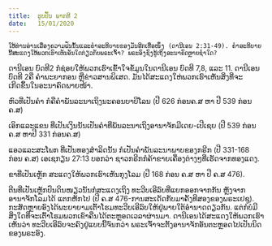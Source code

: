 ```yaml
---
title:  ຮູບປັ້ນ ພາກທີ 2
date:   15/01/2020
---
```


`ໃຫ້ທ່ານອ່ານເລື່ອງຄວາມຝັນນັ້ນແລະຄຳອະທິບາຍຂອງມັນອີກເທື່ອໜຶ່ງ (ດານີເອນ 2:31-49). ຄຳອະທິບາຍນີ້ສະແດງໃຫ້ພວກເຮົາເຫັນອັນໃດກ່ຽວກັບພຣະເຈົ້າ? ພຣະອົງຊົງຮູ້ເຖິງອະນາຄົດຫຼາຍຊ່ຳໃດ?`

ດານີເອນ ບົດທີ2 ກໍຊ່ອຍໃຫ້ພວກເຮົາເຂົ້າໃຈຂໍ້ມູນໃນດານີເອນ ບົດທີ 7,8, ແລະ 11. ດານີເອນບົດທີ 2ຄື ຄຳພະຍາກອນ ຫຼືຂ່າວສານພິເສດ. ມັນໄດ້ສະແດງໃຫ່ພວກເຮົາເຫັນສິ່ງທີ່ຈະເກີດຂຶ້ນໃນອະນາຄົດພາຍໜ້າ.

ຫົວທີ່ເປັນຄຳ ກໍຄືຄຳພັນລະນາເຖິງນະຄອນບາບີໂລນ (ປີ 626 ກ່ອນຄ.ສ ຫາ ປີ 539 ກ່ອນຄ.ສ)

ເອິກແລະແຂນ ທີ່ເປັນເງິນນັ້ນເປັນຄຳທີ່ພັນລະນາເຖິງອານາຈັກມີເດຍ-ເປີເຊຍ (ປີ 539 ກ່ອນຄ.ສ ຫາປີ 331 ກ່ອນຄ.ສ) 

ແອວແລະສະໂພກ ທີ່ເປັນທອງສຳລິດນັ້ນ ກໍເປັນຄຳພັນລະນາພາບຂອງກຣີກ (ປີ 331-168 ກ່ອນ ຄ.ສ) ເອເຊກຽນ 27:13 ບອກວ່າ ຊາວກຣີກກໍຄ້າຂາຍເຄື່ອງຕ່າງໆທີ່ເຮັດຈາກທອງແດງ.

ຂາທີ່ເປັນເຫຼັກ ສະແດງໃຫ້ພວກເຮົາເຫັນກຸງໂລມ (ປີ 168 ກ່ອນ ຄ.ສ ຫາ ປີ ຄ.ສ 476). 

ຕີນທີ່ເປັນເຫຼັກປົນດິນໜຽວນັ້ນກໍສະແດງເຖິງ ທະວີບເອີລົບທີ່ແຍກອອກຈາກກັນ ຫຼັງຈາກອານາຈັກໂລມໄດ້ ແຕກຫັກໄປ (ປີ ຄ.ສ 476-ການສະເດັດກັບມາຄັ້ງທີສອງຂອງພຣະເຢຊູ). ກະສັດຫຼາຍອົງໄດ້ພະຍາຍາມເຕົ້າໂຮມທະວີບເອີລົບໃຫ້ຢູ່ພາຍໃຕ້ອຳນາດດຽວກັນ. ແຕ່ກໍບໍມີສິ່ງໃດທີ່ຈະເຕົ້າໂຮມພວກເຂົາຄືນໄດ້ຕະຫຼອດເວລາຜ່ານມາ. ດານີເອນໄດ້ສະແດງໃຫ້ພວກເຮົາເຫັນວ່າ ທະວີບເອີລົບຈະຄົງຢູ່ແບບນີ້ຈົນກວ່າ ພຣະເຈົ້າຈະຕັ້ງອານາຈັກອັນຕະຫຼອດໄປເປັນນິດຂອງພຣະອົງ.